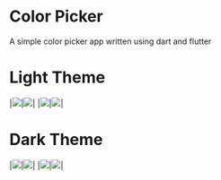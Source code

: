 # Color Picker

A simple color picker app written using dart and flutter

# Light Theme

|![](screenshots/LightTheme/1_.jpg)|![](screenshots/LightTheme/2_.jpg)|
|![](screenshots/LightTheme/3_.jpg)|![](screenshots/LightTheme/4_.jpg)|

# Dark Theme
|![](screenshots/DarkTheme/1_.jpg)|![](screenshots/DarkTheme/2_.jpg)|
|![](screenshots/DarkTheme/3_.jpg)|![](screenshots/DarkTheme/4_.jpg)|